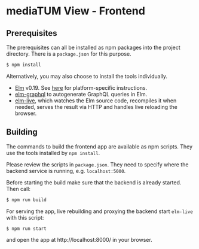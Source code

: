 
# mediaTUM View - Frontend

## Prerequisites

The prerequisites can all be installed as npm packages into the project directory.
There is a `package.json` for this purpose.

```sh
$ npm install
```

Alternatively, you may also choose to install the tools individually.

- [Elm](http://elm-lang.org/) v0.19. See [here](https://guide.elm-lang.org/install.html) for platform-specific instructions.
- [elm-graphql](https://github.com/dillonkearns/elm-graphql) to autogenerate GraphQL queries in Elm.
- [elm-live](https://github.com/tomekwi/elm-live), which watches the Elm source code, recompiles it when needed, serves the result via HTTP and handles live reloading the browser.

## Building

The commands to build the frontend app are available as npm scripts. They use the tools installed by `npm install`.

Please review the scripts in `package.json`.
They need to specify where the backend service is running, e.g. `localhost:5000`.

Before starting the build make sure that the backend is already started. Then call:

```sh
$ npm run build
```

For serving the app, live rebuilding and proxying the backend start `elm-live` with this script:

```sh
$ npm run start
```

and open the app at http://localhost:8000/ in your browser.
